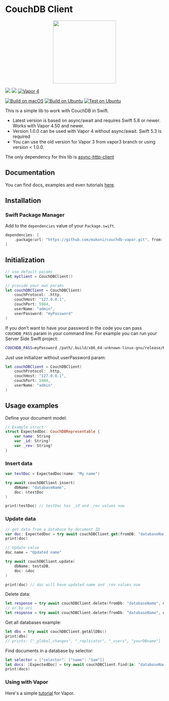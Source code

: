 # CouchDB Client

<p align="center">
	<a href="https://github.com/makoni/couchdb-vapor">
        <img src="https://spaceinbox.me/images/appicons/5cff134d1bb4a2e90faea5cf4e0002a2.svg?31-a992eba6ad7e189f4b3e0988936056ca" height="200">
    </a>
</p>

[![](https://img.shields.io/endpoint?url=https%3A%2F%2Fswiftpackageindex.com%2Fapi%2Fpackages%2Fmakoni%2Fcouchdb-vapor%2Fbadge%3Ftype%3Dplatforms)](https://swiftpackageindex.com/makoni/couchdb-vapor)
[![](https://img.shields.io/endpoint?url=https%3A%2F%2Fswiftpackageindex.com%2Fapi%2Fpackages%2Fmakoni%2Fcouchdb-vapor%2Fbadge%3Ftype%3Dswift-versions)](https://swiftpackageindex.com/makoni/couchdb-vapor)
[![Vapor 4](https://img.shields.io/badge/vapor-4.50.0-blue.svg?style=flat)](https://vapor.codes)

[![Build on macOS](https://github.com/makoni/couchdb-vapor/actions/workflows/build-macos.yml/badge.svg?branch=master)](https://github.com/makoni/couchdb-vapor/actions/workflows/build-macos.yml)
[![Build on Ubuntu](https://github.com/makoni/couchdb-vapor/actions/workflows/build-ubuntu.yml/badge.svg?branch=master)](https://github.com/makoni/couchdb-vapor/actions/workflows/build-ubuntu.yml)
[![Test on Ubuntu](https://github.com/makoni/couchdb-vapor/actions/workflows/test-ubuntu.yml/badge.svg?branch=master)](https://github.com/makoni/couchdb-vapor/actions/workflows/test-ubuntu.yml)



This is a simple lib to work with CouchDB in Swift.
- Latest version is based on async/await and requires Swift 5.8 or newer. Works with Vapor 4.50 and newer.
- Version 1.0.0 can be used with Vapor 4 without async/await. Swift 5.3 is required
- You can use the old version for Vapor 3 from vapor3 branch or using version < 1.0.0.  

The only dependency for this lib is <a href="https://github.com/swift-server/async-http-client">async-http-client</a>

## Documentation

You can find docs, examples and even tutorials [here](https://spaceinbox.me/docs/couchdbclient/documentation/couchdbclient). 

## Installation

### Swift Package Manager

Add to the `dependencies` value of your `Package.swift`.

```swift
dependencies: [
    .package(url: "https://github.com/makoni/couchdb-vapor.git", from: "1.6.0"),
]
```

## Initialization

```swift
// use default params
let myClient = CouchDBClient()

// provide your own params
let couchDBClient = CouchDBClient(
    couchProtocol: .http,
    couchHost: "127.0.0.1",
    couchPort: 5984,
    userName: "admin",
    userPassword: "myPassword"
)
```

If you don’t want to have your password in the code you can pass `COUCHDB_PASS` param in your command line. For example you can run your Server Side Swift project:
```bash
COUCHDB_PASS=myPassword /path/.build/x86_64-unknown-linux-gnu/release/Run
```
Just use initializer without userPassword param:

```swift
let couchDBClient = CouchDBClient(
    couchProtocol: .http,
    couchHost: "127.0.0.1",
    couchPort: 5984,
    userName: "admin"
)
```

## Usage examples

Define your document model:

```swift
// Example struct
struct ExpectedDoc: CouchDBRepresentable {
    var name: String
    var _id: String?
    var _rev: String?
}
```

### Insert data
```swift
var testDoc = ExpectedDoc(name: "My name")

try await couchDBClient.insert(
    dbName: "databaseName",
    doc: &testDoc
)

print(testDoc) // testDoc has _id and _rev values now
```

### Update data

```swift
// get data from a database by document ID
var doc: ExpectedDoc = try await couchDBClient.get(fromDB: "databaseName", uri: "documentId")
print(doc)

// Update value
doc.name = "Updated name"

try await couchDBClient.update(
    dbName: testsDB,
    doc: &doc
)

print(doc) // doc will have updated name and _rev values now
```

Delete data:

```swift
let response = try await couchDBClient.delete(fromDb: "databaseName", doc: doc)
// or by uri
let response = try await couchDBClient.delete(fromDb: "databaseName", uri: doc._id,rev: doc._rev)
```

Get all databases example:

```swift
let dbs = try await couchDBClient.getAllDBs()
print(dbs)
// prints: ["_global_changes", "_replicator", "_users", "yourDBname"]
```

Find documents in a database by selector:
```swift
let selector = ["selector": ["name": "Sam"]]
let docs: [ExpectedDoc] = try await couchDBClient.find(in: "databaseName", selector: selector)
print(docs)
```

### Using with Vapor
Here's a simple [tutorial](https://spaceinbox.me/docs/couchdbclient/tutorials/couchdbclient/vaportutorial) for Vapor.

